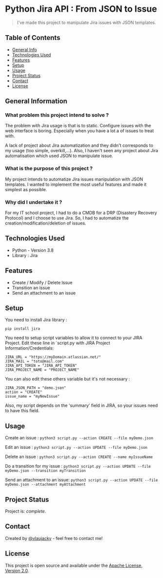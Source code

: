 # Python Jira API : From JSON to Issue
> I've made this project to manipulate Jira issues with JSON templates.

## Table of Contents
* [General Info](#general-information)
* [Technologies Used](#technologies-used)
* [Features](#features)
* [Setup](#setup)
* [Usage](#usage)
* [Project Status](#project-status)
* [Contact](#contact)
* [License](#license)


## General Information
### What problem this project intend to solve  ? 
The problem with Jira usage is that is to static. Configure issues with the web interface is boring.
Especially when you have a lot a of issues to treat with.

A lack of project about Jira automatization and they didn't corresponds to my usage (too simple, overkill,...).
Also, I haven't seen any project about Jira automatisation which used JSON to manipulate issue.

### What is the purpose of this project ? 
My project intends to automatize Jira issues manipulation with JSON templates.
I wanted to implement the most useful features and made it simplest as possible.

### Why did I undertake it ? 
For my IT school project, I had to do a CMDB for a DRP (Disastery Recovery Protocol) and I choose to use Jira.
So, I had to automatize the creation/modification/deletion of issues. 

## Technologies Used
- Python - Version 3.8
- Library : Jira

## Features
- Create / Modify / Delete Issue
- Transition an issue
- Send an attachment to an issue

## Setup
You need to install Jira library : 

`pip install jira`

You need to setup script variables to allow it to connect to your JIRA Project.
Edit these line in `script.py with JIRA Project Information/Credentials: 

    JIRA_URL = "https://myDomain.atlassian.net/"
    JIRA_MAIL = "toto@mail.com"
    JIRA_API_TOKEN = "JIRA_API_TOKEN"
    JIRA_PROJECT_NAME = "PROJECT_NAME"

You can also edit these others variable but it's not necessary : 

    JIRA_JSON_PATH = "demo.json"
    action = "CREATE"
    issue_name = "myNewIssue"

Also, my script depends on the 'summary' field in JIRA, so your issues need to have this field.
   
## Usage
Create an issue : 
`python3 script.py --action CREATE --file myDemo.json`

Edit an issue : 
`python3 script.py --action UPDATE --file myDemo.json`

Delete an issue : 
`python3 script.py --action CREATE --name myIssueName`

Do a transition for my issue : 
`python3 script.py --action UPDATE --file myDemo.json --transition myTransition`

Send an attachment to an issue: 
`python3 script.py --action UPDATE --file myDemo.json --attachment myAttachment`


## Project Status
Project is: _complete_.

## Contact
Created by [@vlaujacky](https://github.com/vlaujacky) - feel free to contact me!

## License
This project is open source and available under the [Apache License, Version 2.0](./LICENSE).
